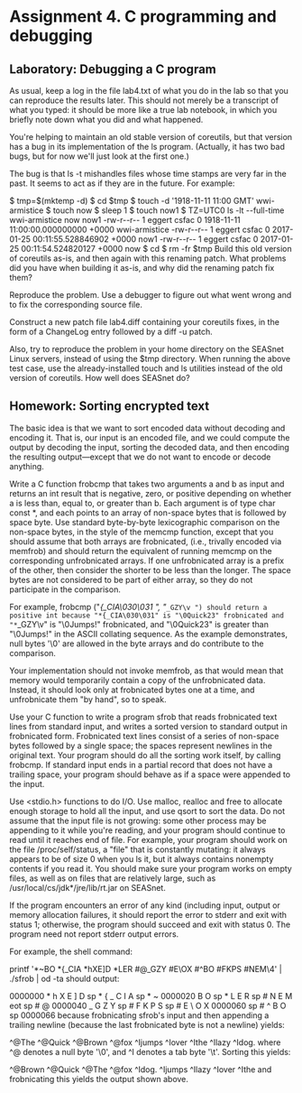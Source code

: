 # Assignment 4. C programming and debugging

## Laboratory: Debugging a C program
As usual, keep a log in the file lab4.txt of what you do in the lab so that you can reproduce the results later. This should not merely be a transcript of what you typed: it should be more like a true lab notebook, in which you briefly note down what you did and what happened.

You're helping to maintain an old stable version of coreutils, but that version has a bug in its implementation of the ls program. (Actually, it has two bad bugs, but for now we'll just look at the first one.)

The bug is that ls -t mishandles files whose time stamps are very far in the past. It seems to act as if they are in the future. For example:

$ tmp=$(mktemp -d)
$ cd $tmp
$ touch -d '1918-11-11 11:00 GMT' wwi-armistice
$ touch now
$ sleep 1
$ touch now1
$ TZ=UTC0 ls -lt --full-time wwi-armistice now now1
-rw-r--r-- 1 eggert csfac 0 1918-11-11 11:00:00.000000000 +0000 wwi-armistice
-rw-r--r-- 1 eggert csfac 0 2017-01-25 00:11:55.528846902 +0000 now1
-rw-r--r-- 1 eggert csfac 0 2017-01-25 00:11:54.524820127 +0000 now
$ cd
$ rm -fr $tmp
Build this old version of coreutils as-is, and then again with this renaming patch. What problems did you have when building it as-is, and why did the renaming patch fix them?

Reproduce the problem. Use a debugger to figure out what went wrong and to fix the corresponding source file.

Construct a new patch file lab4.diff containing your coreutils fixes, in the form of a ChangeLog entry followed by a diff -u patch.

Also, try to reproduce the problem in your home directory on the SEASnet Linux servers, instead of using the $tmp directory. When running the above test case, use the already-installed touch and ls utilities instead of the old version of coreutils. How well does SEASnet do?

## Homework: Sorting encrypted text
The basic idea is that we want to sort encoded data without decoding and encoding it. That is, our input is an encoded file, and we could compute the output by decoding the input, sorting the decoded data, and then encoding the resulting output—except that we do not want to encode or decode anything.

Write a C function frobcmp that takes two arguments a and b as input and returns an int result that is negative, zero, or positive depending on whether a is less than, equal to, or greater than b. Each argument is of type char const *, and each points to an array of non-space bytes that is followed by space byte. Use standard byte-by-byte lexicographic comparison on the non-space bytes, in the style of the memcmp function, except that you should assume that both arrays are frobnicated, (i.e., trivally encoded via memfrob) and should return the equivalent of running memcmp on the corresponding unfrobnicated arrays. If one unfrobnicated array is a prefix of the other, then consider the shorter to be less than the longer. The space bytes are not considered to be part of either array, so they do not participate in the comparison.

For example, frobcmp ("*{_CIA\030\031 ", "*`_GZY\v ") should return a positive int because "*{_CIA\030\031" is "\0Quick23" frobnicated and "*`_GZY\v" is "\0Jumps!" frobnicated, and "\0Quick23" is greater than "\0Jumps!" in the ASCII collating sequence. As the example demonstrates, null bytes '\0' are allowed in the byte arrays and do contribute to the comparison.

Your implementation should not invoke memfrob, as that would mean that memory would temporarily contain a copy of the unfrobnicated data. Instead, it should look only at frobnicated bytes one at a time, and unfrobnicate them "by hand", so to speak.

Use your C function to write a program sfrob that reads frobnicated text lines from standard input, and writes a sorted version to standard output in frobnicated form. Frobnicated text lines consist of a series of non-space bytes followed by a single space; the spaces represent newlines in the original text. Your program should do all the sorting work itself, by calling frobcmp. If standard input ends in a partial record that does not have a trailing space, your program should behave as if a space were appended to the input.

Use <stdio.h> functions to do I/O. Use malloc, realloc and free to allocate enough storage to hold all the input, and use qsort to sort the data. Do not assume that the input file is not growing: some other process may be appending to it while you're reading, and your program should continue to read until it reaches end of file. For example, your program should work on the file /proc/self/status, a "file" that is constantly mutating: it always appears to be of size 0 when you ls it, but it always contains nonempty contents if you read it. You should make sure your program works on empty files, as well as on files that are relatively large, such as /usr/local/cs/jdk*/jre/lib/rt.jar on SEASnet.

If the program encounters an error of any kind (including input, output or memory allocation failures, it should report the error to stderr and exit with status 1; otherwise, the program should succeed and exit with status 0. The program need not report stderr output errors.

For example, the shell command:

printf '*~BO *{_CIA *hXE]D *LER #@_GZY #E\\OX #^BO #FKPS #NEM\4' |
./sfrob |
od -ta
should output:

0000000   *   h   X   E   ]   D  sp   *   {   _   C   I   A  sp   *   ~
0000020   B   O  sp   *   L   E   R  sp   #   N   E   M eot  sp   #   @
0000040   _   G   Z   Y  sp   #   F   K   P   S  sp   #   E   \   O   X
0000060  sp   #   ^   B   O  sp
0000066
because frobnicating sfrob's input and then appending a trailing newline (because the last frobnicated byte is not a newline) yields:

^@The
^@Quick
^@Brown
^@fox
^Ijumps
^Iover
^Ithe
^Ilazy
^Idog.
where ^@ denotes a null byte '\0', and ^I denotes a tab byte '\t'. Sorting this yields:

^@Brown
^@Quick
^@The
^@fox
^Idog.
^Ijumps
^Ilazy
^Iover
^Ithe
and frobnicating this yields the output shown above.
